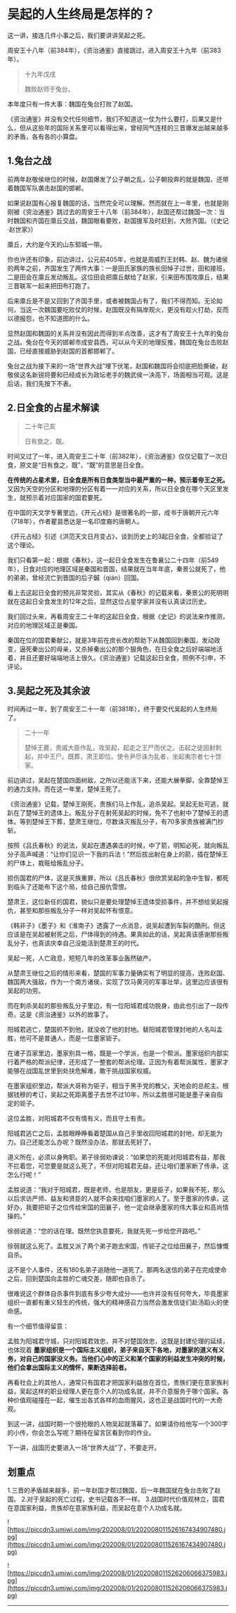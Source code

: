 # 吴起的人生终局是怎样的？

这一讲，接连几件小事之后，我们要讲讲吴起之死。

周安王十八年（前384年），《资治通鉴》直接跳过，进入周安王十九年（前383年）。

> 十九年戊戌
> 
> 魏败赵师于兔台。

本年度只有一件大事：魏国在兔台打败了赵国。

《资治通鉴》并没有交代任何细节，我们不知道这一仗为什么要打，后果又是什么，但从这些年的国际关系里可以看得出来，曾经同气连枝的三晋爆发出越来越多的矛盾，各有各的小算盘。

## 1.兔台之战

前两年赵敬侯继位的时候，赵国爆发了公子朝之乱，公子朝投奔的就是魏国，还带着魏国军队袭击赵国的邯郸。

如果说赵国有心报复魏国的话，当然完全可以理解。然而就在上一年里，也就是刚刚被《资治通鉴》跳过去的周安王十八年（前384年），赵国还帮过魏国一次：当时魏国和齐国在廪丘交战，魏国眼看要败，赵国援军及时赶到，大败齐国。（《史记·赵世家》）

廪丘，大约是今天的山东郓城一带。

你也许还有印象，前边讲过，公元前405年，也就是周威烈王封韩、赵、魏为诸侯的两年之前，齐国发生了两件大事：一是田氏家族的族长田悼子过世，田和接班，二是田会在廪丘发动叛乱。这位田会把廪丘献给了赵家，引来田布围攻廪丘，结果三晋联军一起来把田布打跑了。

后来廪丘是不是又回到了齐国手里，或者被魏国占有了，我们不得而知。无论如何，当这一次魏国要吃败仗的时候，赵国既没有隔岸观火，更没有趁火打劫，反而以德报怨，也不知道图的什么。

显然赵国和魏国的关系并没有因此而得到半点改善，这才有了周安王十九年的兔台之战。兔台在今天的邯郸市成安县西，可以从今天的地理反推，魏国在兔台击败赵国，已经直接威胁到赵国的首都邯郸了。

兔台之战为接下来的一场“世界大战”埋下伏笔，赵国和魏国将会彻底把脸撕破，赵敬侯这名新锐将要和已经成长为政坛老手的魏武侯一决高下，场面相当可观。这是后话，我们先按下不表。

## 2.日全食的占星术解读

> 二十年己亥
> 
> 日有食之，既。

时间又过了一年，进入周安王二十年（前382年），《资治通鉴》仅仅记载了一次日食，原文是“日有食之，既”，“既”的意思是日全食。

 **在传统的占星术里，日全食是所有日食类型当中最严重的一种，预示着帝王之死。** 又因为天空的分区和地理的分区有着一一对应的关系，所以日全食在哪个天区里发生，就预示着对应国家的国君要死。

在中国的天文学专著里边，《开元占经》是很著名的一部，成书于唐朝开元六年（718年），作者瞿昙悉达是一名印度裔的唐朝人。

《开元占经》引述《洪范天文日月变占》，谈到历史上的3起日全食，全都验证了这个理论。

我们只看第一起：根据《春秋》，这一起日全食发生在鲁襄公二十四年（前549年），日食对应的地理区域是秦国和晋国，结果就在当年年底，秦景公就死了，他的弟弟，曾经流亡到晋国的后子鍼（qián）回国。

看上去这起日全食的预兆非常灵验，其实从《春秋》的记载来看，秦景公的死明明就在这起日全食发生的12年之后，显然这位占星学家并没有认真读过历史。

我们回过头来，再看周安王二十年的这起日全食，根据《史记》的说法来作推测，对应的地理区域正是秦国。

秦国在位的国君秦献公，就是3年前在庶长改的帮助下从魏国回到秦国，发动政变，逼死秦出公的母亲，又杀掉秦出公的那个狠角色，在日全食之后好端端地活着，并且还要好端端地活上很久。《资治通鉴》记载这起日全食，照例不引申，不评论。

## 3.吴起之死及其余波

时间再过一年，到了周安王二十一年（前381年），终于要交代吴起的人生终局了。

> 二十一年
> 
> 楚悼王薨，贵戚大臣作乱，攻吴起，起走之王尸而伏之。击起之徒因射刺起，并中王尸。既葬，肃王即位。使令尹尽诛为乱者，坐起夷宗者七十馀家。

前边讲过，吴起在楚国四面树敌，之所以还能活下来，还能大展拳脚，全靠楚悼王的通力支持。而在这一年里，楚悼王死了。

《资治通鉴》记载，楚悼王刚死，贵族们马上作乱，追杀吴起。吴起无处可逃，就趴在了楚悼王的遗体上。叛乱分子在射死吴起的时候，免不了也射中了楚悼王的遗体。等到楚悼王下葬，楚肃王继位，尽数诛灭叛乱分子，有70多家贵族被满门抄斩。

按照《吕氏春秋》的说法，吴起在遭遇袭击的时候，中了箭，明知必死，就向叛乱分子高声喊道：“让你们见识一下我的兵法！”然后拔出射在身上的箭，插在楚悼王的尸体上，栽赃给叛乱分子。

损伤国君的尸体，这是灭族重罪，所以《吕氏春秋》很欣赏吴起的急中生智，都死到临头了还能布下这个局，给自己报仇雪恨。

楚肃王，这位新任的国君，貌似只是要处理楚悼王遗体受损事件，并不想给吴起报仇，甚至和那些叛乱分子一样对吴起怀有恨意。

《韩非子》《墨子》和《淮南子》透露了一点消息，说吴起遭到车裂的酷刑。但这应该是在吴起被射死之后，尸体得到的待遇。果真如此的话，吴起真该感谢那些叛乱分子，也真该庆幸自己没能活到楚肃王的时代。

吴起一死，人亡政息，短短几年的改革事业轰然破产。

从楚肃王继位之后的情形来看，楚国的军事力量确实有了明显的提高，连败赵国、魏国两大强敌，作为一个南方诸侯，实现了饮马黄河的军事壮举，这里边应该很有吴起的功劳。

而在刺杀吴起的那些叛乱分子里边，有一位阳城君成功脱身，由此也引出了一段传奇。这是《资治通鉴》以外的故事了。

阳城君逃亡，楚国抓不到他，就没收了他的封地。替阳城君管理封地的人名叫孟胜，他可不是普通人，而是一位墨家钜子。

在诸子百家里边，墨家别具一格，既是一个学派，也是一个帮派。墨家组织内部实行着严格的帮派纪律，还形成了一整套的帮派伦理。正因为有着帮派属性，墨家才能够在战国乱世里到处扶危解难，敢于挑战国家权威。

在墨家组织里边，帮派大哥称为钜子，相当于黑手党的教父，天地会的总舵主。根据钱穆的考订，吴起之死距离墨子去世不过10年，所以孟胜很可能是墨子亲自指定的钜子。

这位孟胜，对阳城君不仅有情有义，而且守土有责。

阳城君逃亡之后，孟胜眼睁睁看着楚国从自己手里收回阳城君的封地，却无能为力。自己还能怎么办呢？既然没办法，那就去死好了。

道义所在，必须以身殉职。弟子徐弱劝谏说：“如果您的死能对阳城君有益，那我不拦着您，可您要是就这么死了，不但对阳城君无益，还让咱们墨家断了传承，这怎么行呢！”

孟胜说道：“我对于阳城君，既是老师，也是朋友，更是臣子，如果我不死，那么以后求访严师、益友和贤臣的人就不会来找咱们墨家的人了。至于墨家的传承，这好办，我要把钜子之位传给宋国的田襄子，他一定会继承墨家的伟大事业和高尚情操的。”

徐弱说道：“您的话在理。既然您执意要死，我就先死一步给您开路吧。”

徐弱就这么死了。孟胜又派了两个弟子跑去宋国，传钜子之位给田襄子，然后慷慨自杀。

这不是个人事件，还有180名弟子追随他一道死了。那两名送信的弟子在完成使命之后，回到楚国向孟胜的亡魂交差，随即也自杀了。

很难说这个群体自杀事件到底有多少夸大成分——也许并没有任何夸大，毕竟墨家组织一直都有重义轻生的传统，强大的精神感召力当然会激发信徒们赴汤蹈火的使命感。

有一个细节值得留意：

孟胜为阳城君守城，只对阳城君效忠，并不对楚国效忠，这既是封建伦理的延续，也体现着 **墨家组织是一个国际主义组织，弟子来自天下各地，对墨家的道义有义务，对自己的国家没义务。当他们心中的正义和某个国家的利益发生冲突的时候，他们会拿出国际主义的情怀，果断选择前者。**

再看社会上的其他人，通常只有国君才把国家利益放在首位，贵族们更在意家族利益，吴起这样的职业经理人更在意个人的功成名就，并不介意服务于哪个国家。各种价值观碰撞在一起，催生出各式各样的血雨腥风，这也正是战国时代的一大奇观。

到这一讲，战国时期一个很抢眼的人物吴起就落幕了。如果请你给他写一个300字的小传，你会怎么写呢？期待在留言区看到你的作业。

下一讲，战国历史要进入一场“世界大战”了，不要走开。

## 划重点

1.三晋的矛盾越来越多，前一年赵国才帮过魏国，后一年魏国就在兔台击败了赵国。
2.对于吴起的死亡过程，史书记载各不一样。
3.战国时代价值观林立，国君在意国家利益，贵族却在意家族利益，而吴起在意个人功成名就。

![https://piccdn3.umiwi.com/img/202008/01/202008011526167434907480.jpg](https://piccdn3.umiwi.com/img/202008/01/202008011526167434907480.jpg)

![https://piccdn3.umiwi.com/img/202008/01/202008011526206066375983.jpg](https://piccdn3.umiwi.com/img/202008/01/202008011526206066375983.jpg)

---
